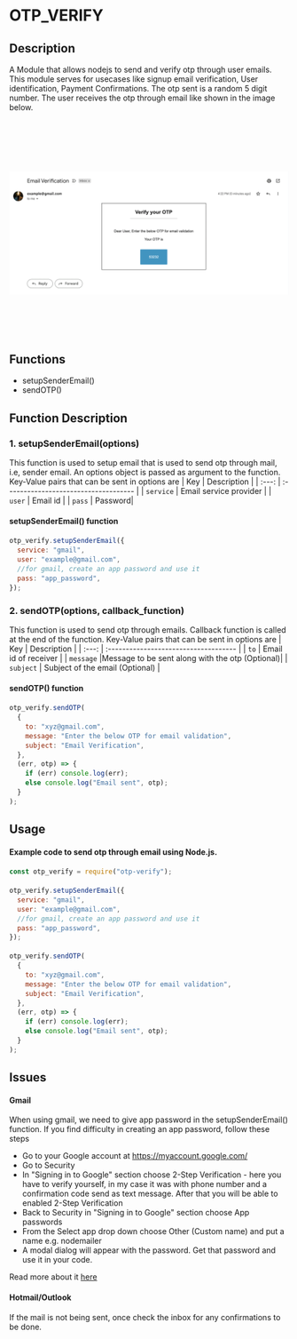 # OTP_VERIFY

## Description

A Module that allows nodejs to send and verify otp through user emails. This module serves for usecases like signup email verification, User identification, Payment Confirmations.
The otp sent is a random 5 digit number. The user receives the otp through email like shown in the image below.

<h1 align="center">
	<br>
	<br>
	<img width="700" src="./Example.png" alt="Example">
	<br>
	<br>
	<br>
</h1>

## Functions

- setupSenderEmail()
- sendOTP()

## Function Description

### 1. setupSenderEmail(options)

This function is used to setup email that is used to send otp through mail, i.e, sender email.
An options object is passed as argument to the function.
Key-Value pairs that can be sent in options are
| Key | Description |
| :---: | :------------------------------------ |
| `service` | Email service provider |
| `user` | Email id |
| `pass` | Password|

#### setupSenderEmail() function

```js
otp_verify.setupSenderEmail({
  service: "gmail",
  user: "example@gmail.com",
  //for gmail, create an app password and use it
  pass: "app_password",
});
```

### 2. sendOTP(options, callback_function)

This function is used to send otp through emails.
Callback function is called at the end of the function.
Key-Value pairs that can be sent in options are
| Key | Description |
| :---: | :------------------------------------ |
| `to` | Email id of receiver |
| `message` |Message to be sent along with the otp (Optional)|
| `subject` | Subject of the email (Optional) |

#### sendOTP() function

```js
otp_verify.sendOTP(
  {
    to: "xyz@gmail.com",
    message: "Enter the below OTP for email validation",
    subject: "Email Verification",
  },
  (err, otp) => {
    if (err) console.log(err);
    else console.log("Email sent", otp);
  }
);
```

## Usage

#### Example code to send otp through email using Node.js.

```js
const otp_verify = require("otp-verify");

otp_verify.setupSenderEmail({
  service: "gmail",
  user: "example@gmail.com",
  //for gmail, create an app password and use it
  pass: "app_password",
});

otp_verify.sendOTP(
  {
    to: "xyz@gmail.com",
    message: "Enter the below OTP for email validation",
    subject: "Email Verification",
  },
  (err, otp) => {
    if (err) console.log(err);
    else console.log("Email sent", otp);
  }
);
```

## Issues

#### Gmail

When using gmail, we need to give app password in the setupSenderEmail() function. If you find difficulty in creating an app password, follow these steps

- Go to your Google account at https://myaccount.google.com/
- Go to Security
- In "Signing in to Google" section choose 2-Step Verification - here you have to verify yourself, in my case it was with phone number and a confirmation code send as text message. After that you will be able to enabled 2-Step Verification
- Back to Security in "Signing in to Google" section choose App passwords
- From the Select app drop down choose Other (Custom name) and put a name e.g. nodemailer
- A modal dialog will appear with the password. Get that password and use it in your code.

Read more about it [here](https://nodemailer.com/usage/using-gmail/)

#### Hotmail/Outlook

If the mail is not being sent, once check the inbox for any confirmations to be done.
